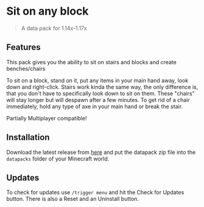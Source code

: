# Sit on any block

> A data pack for 1.14x-1.17x

## Features

This pack gives you the ability to sit on stairs and blocks and create benches/chairs

To sit on a block, stand on it, put any items in your main hand away, look down and right-click.
Stairs work kinda the same way, the only difference is, that you don't have to specifically look down to sit on them.
These "chairs" will stay longer but will despawn after a few minutes. To get rid of a chair immediately, hold any type of axe in your main hand or break the stair.

Partially Multiplayer compatible!


## Installation

Download the latest release from [here](https://github.com/Tschipcraft/sit_on_any_block/releases/latest) and put the datapack zip file into the `datapacks` folder of your Minecraft world.


## Updates

To check for updates use `/trigger menu` and hit the Check for Updates button. There is also a Reset and an Uninstall button.
